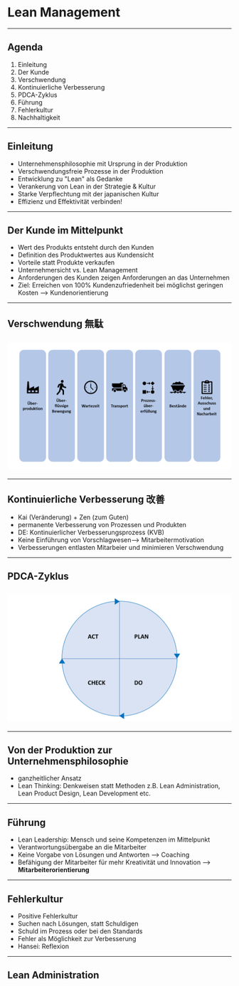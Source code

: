 # Lean Management

---

## Agenda

1. Einleitung
2. Der Kunde
3. Verschwendung
4. Kontinuierliche Verbesserung
5. PDCA-Zyklus
6. Führung
7. Fehlerkultur
8. Nachhaltigkeit

---

## Einleitung

- Unternehmensphilosophie mit Ursprung in der Produktion
- Verschwendungsfreie Prozesse in der Produktion
- Entwicklung zu "Lean" als Gedanke
- Verankerung von Lean in der Strategie & Kultur
- Starke Verpflechtung mit der japanischen Kultur
- Effizienz und Effektivität verbinden!

---

## Der Kunde im Mittelpunkt

- Wert des Produkts entsteht durch den Kunden
- Definition des Produktwertes aus Kundensicht
- Vorteile statt Produkte verkaufen
- Unternehmersicht vs. Lean Management
- Anforderungen des Kunden zeigen Anforderungen an das Unternehmen
- Ziel: Erreichen von 100% Kundenzufriedenheit bei möglichst geringen Kosten
  --> Kundenorientierung

---

## Verschwendung 無駄

## ![](Verschwendung1.png)

---

## Kontinuierliche Verbesserung 改善

- Kai (Veränderung) + Zen (zum Guten)
- permanente Verbesserung von Prozessen und Produkten
- DE: Kontinuierlicher Verbesserungsprozess (KVB)
- Keine Einführung von Vorschlagwesen--> Mitarbeitermotivation
- Verbesserungen entlasten Mitarbeier und minimieren Verschwendung

---

## PDCA-Zyklus

## ![](Konzeptgrafiken.png)

---

## Von der Produktion zur Unternehmensphilosophie

- ganzheitlicher Ansatz
- Lean Thinking: Denkweisen statt Methoden
  z.B. Lean Administration, Lean Product Design, Lean Development etc.

---

## Führung

- Lean Leadership: Mensch und seine Kompetenzen im Mittelpunkt
- Verantwortungsübergabe an die Mitarbeiter
- Keine Vorgabe von Lösungen und Antworten --> Coaching
- Befähigung der Mitarbeiter für mehr Kreativität und Innovation
  --> **Mitarbeiterorientierung**

---

## Fehlerkultur

- Positive Fehlerkultur
- Suchen nach Lösungen, statt Schuldigen
- Schuld im Prozess oder bei den Standards
- Fehler als Möglichkeit zur Verbesserung
- Hansei: Reflexion

---

## Lean Administration
